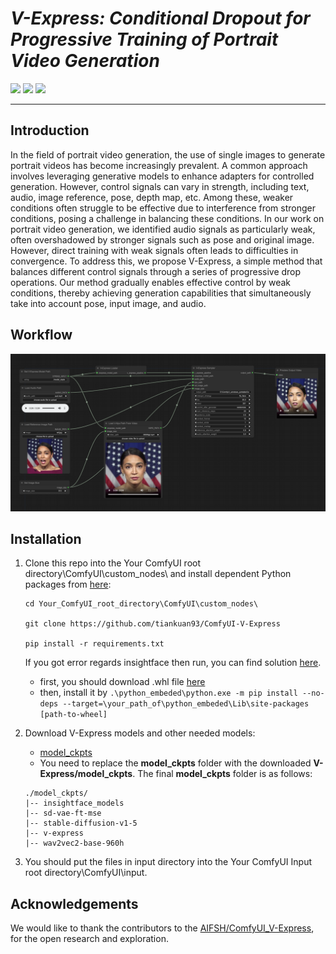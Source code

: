# **_V-Express: Conditional Dropout for Progressive Training of Portrait Video Generation_**

<a href='https://tenvence.github.io/p/v-express/'><img src='https://img.shields.io/badge/Project-Page-green'></a>
<a href='https://tenvence.github.io/p/v-express/'><img src='https://img.shields.io/badge/Technique-Report-red'></a>
<a href='https://huggingface.co/tk93/V-Express'><img src='https://img.shields.io/badge/%F0%9F%A4%97%20Hugging%20Face-Model-blue'></a>

<!-- [![GitHub](https://img.shields.io/github/stars/tencent-ailab/IP-Adapter?style=social)](https://github.com/tencent-ailab/IP-Adapter/) -->

---

## Introduction

In the field of portrait video generation, the use of single images to generate portrait videos has become increasingly prevalent.
A common approach involves leveraging generative models to enhance adapters for controlled generation.
However, control signals can vary in strength, including text, audio, image reference, pose, depth map, etc.
Among these, weaker conditions often struggle to be effective due to interference from stronger conditions, posing a challenge in balancing these conditions.
In our work on portrait video generation, we identified audio signals as particularly weak, often overshadowed by stronger signals such as pose and original image.
However, direct training with weak signals often leads to difficulties in convergence.
To address this, we propose V-Express, a simple method that balances different control signals through a series of progressive drop operations.
Our method gradually enables effective control by weak conditions, thereby achieving generation capabilities that simultaneously take into account pose, input image, and audio.

## Workflow

![workflow](./assets/workflow.png)

## Installation

1. Clone this repo into the Your ComfyUI root directory\ComfyUI\custom_nodes\ and install dependent Python packages from [here](https://github.com/tencent-ailab/V-Express#installation):

   ```shell
   cd Your_ComfyUI_root_directory\ComfyUI\custom_nodes\

   git clone https://github.com/tiankuan93/ComfyUI-V-Express

   pip install -r requirements.txt
   ```

   If you got error regards insightface then run, you can find solution [here](https://www.youtube.com/watch?v=vCCVxGtCyho).

   - first, you should download .whl file [here](https://github.com/Gourieff/Assets/tree/main/Insightface)
   - then, install it by `.\python_embeded\python.exe -m pip install --no-deps --target=\your_path_of\python_embeded\Lib\site-packages [path-to-wheel]`

2. Download V-Express models and other needed models:

   - [model_ckpts](https://huggingface.co/tk93/V-Express)
   - You need to replace the **model_ckpts** folder with the downloaded **V-Express/model_ckpts**. The final **model_ckpts** folder is as follows:

   ```text
   ./model_ckpts/
   |-- insightface_models
   |-- sd-vae-ft-mse
   |-- stable-diffusion-v1-5
   |-- v-express
   |-- wav2vec2-base-960h
   ```

3. You should put the files in input directory into the Your ComfyUI Input root directory\ComfyUI\input\.

## Acknowledgements

We would like to thank the contributors to the [AIFSH/ComfyUI_V-Express](https://github.com/AIFSH/ComfyUI_V-Express), for the open research and exploration.
